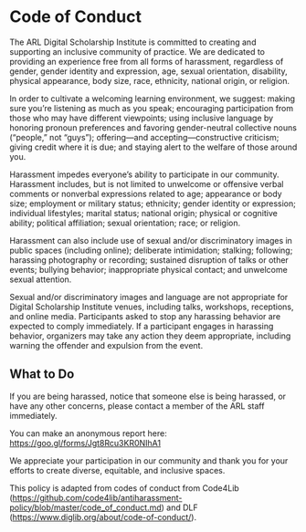 # Code of Conduct
The ARL Digital Scholarship Institute is committed to creating and supporting an inclusive community of practice. We are dedicated to providing an experience free from all forms of harassment, regardless of gender, gender identity and expression, age, sexual orientation, disability, physical appearance, body size, race, ethnicity, national origin, or religion. 
 
In order to cultivate a welcoming learning environment, we suggest: making sure you’re  listening as much as you speak; encouraging participation from those who may have different viewpoints; using inclusive language by honoring pronoun preferences and favoring gender-neutral collective nouns (“people,” not “guys”); offering—and accepting—constructive criticism; giving credit where it is due; and staying alert to the welfare of those around you.
 
Harassment impedes everyone’s ability to participate in our community. Harassment includes, but is not limited to unwelcome or offensive verbal comments or nonverbal expressions related to age; appearance or body size; employment or military status; ethnicity; gender identity or expression; individual lifestyles; marital status; national origin; physical or cognitive ability; political affiliation; sexual orientation; race; or religion. 
 
Harassment can also include use of sexual and/or discriminatory images in public spaces (including online); deliberate intimidation; stalking; following; harassing photography or recording; sustained disruption of talks or other events; bullying behavior; inappropriate physical contact; and unwelcome sexual attention.
 
Sexual and/or discriminatory images and language are not appropriate for Digital Scholarship Institute venues, including talks, workshops, receptions, and online media. Participants asked to stop any harassing behavior are expected to comply immediately. If a participant engages in harassing behavior, organizers may take any action they deem appropriate, including warning the offender and expulsion from the event.
 
## What to Do
If you are being harassed, notice that someone else is being harassed, or have any other concerns, please contact a member of the ARL staff immediately.
 
You can make an anonymous report here: https://goo.gl/forms/Jgt8Rcu3KR0NIhA1
 
We appreciate your participation in our community and thank you for your efforts to create diverse, equitable, and inclusive spaces.
 
This policy is adapted from codes of conduct from Code4Lib (https://github.com/code4lib/antiharassment-policy/blob/master/code_of_conduct.md) and DLF (https://www.diglib.org/about/code-of-conduct/).
